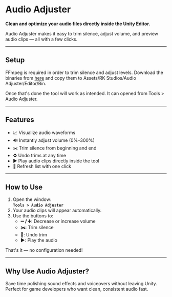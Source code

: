 # Audio Adjuster

**Clean and optimize your audio files directly inside the Unity Editor.**

Audio Adjuster makes it easy to trim silence, adjust volume, and preview audio clips — all with a few clicks.

---

## Setup

FFmpeg is required in order to trim silence and adjust levels. Download the binaries from [here](https://github.com/robbyklein/Audio-Adjuster/releases) and copy them to Assets/RK Studios/Audio Adjuster/Editor/Bin.

Once that's done the tool will work as intended. It can opened from Tools > Audio Adjuster.

---

## Features

- 📈 Visualize audio waveforms
- 🔊 Instantly adjust volume (0%–300%)
- ✂️ Trim silence from beginning and end
- ♻️ Undo trims at any time
- ▶️ Play audio clips directly inside the tool
- 🔄 Refresh list with one click

---

## How to Use

1. Open the window:  
   **`Tools > Audio Adjuster`**
2. Your audio clips will appear automatically.
3. Use the buttons to:
   - **➖ / ➕**: Decrease or increase volume
   - **✂️**: Trim silence
   - **🔄**: Undo trim
   - **▶️**: Play the audio

That's it — no configuration needed!

---

## Why Use Audio Adjuster?

Save time polishing sound effects and voiceovers without leaving Unity.  
Perfect for game developers who want clean, consistent audio fast.
